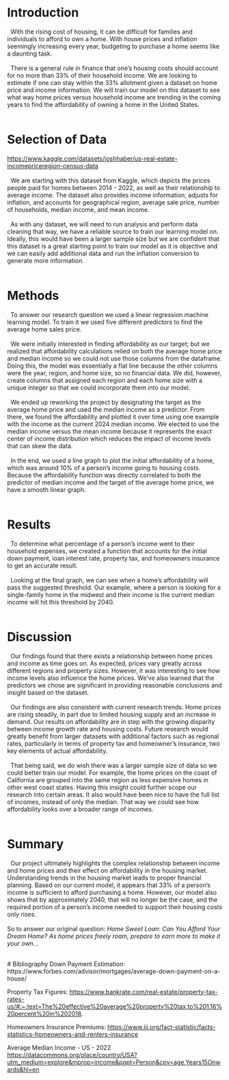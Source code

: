 # Introduction
&nbsp; With the rising cost of housing, it can be difficult for families and individuals to afford to own a home. With house prices and inflation seemingly increasing every year, budgeting to purchase a home seems like a daunting task.
<br>
<br>
&nbsp; There is a general rule in finance that one’s housing costs should account for no more than 33% of their household income. We are looking to estimate if one can stay within the 33% allotment given a dataset on home price and income information. We will train our model on this dataset to see what way home prices versus household income are trending in the coming years to find the affordability of owning a home in the United States.
<br>
<br>
# Selection of Data
https://www.kaggle.com/datasets/joshhaber/us-real-estate-incomepriceregion-census-data
<br>
<br>
&nbsp; We are starting with this dataset from Kaggle, which depicts the prices people paid for homes between 2014 - 2022, as well as their relationship to average income. The dataset also provides income information, adjusts for inflation, and accounts for geographical region, average sale price, number of households, median income, and mean income.
<br>
<br>
&nbsp; As with any dataset, we will need to run analysis and perform data cleaning that way, we have a reliable source to train our learning model on. Ideally, this would have been a larger sample size but we are confident that this dataset is a great starting point to train our model as it is objective and we can easily add additional data and run the inflation conversion to generate more information.
<br>
<br>
# Methods
&nbsp; To answer our research question we used a linear regression machine learning model. To train it we used five different predictors to find the average home sales price. 
<br>
<br>
&nbsp; We were initially interested in finding affordability as our target; but we realized that affordability calculations relied on both the average home price and median income so we could not use those columns from the dataframe. Doing this, the model was essentially a flat line because the other columns were the year, region, and home size, so no financial data. We did,  however, create columns that assigned each region and each home size with a unique integer so that we could incorporate them into our model.
<br>
<br>
&nbsp; We ended up reworking the project by designating the target as the average home price and used the median income as a predictor. From there, we found the affordability and plotted it over time using one example with the income as the current 2024 median income. We elected to use the median income versus the mean income because it represents the exact center of income distribution which reduces the impact of income levels that can skew the data.
<br>
<br>
&nbsp; In the end, we used a line graph to plot the initial affordability of a home, which was around 10% of a person’s income going to housing costs. Because the affordability function was directly correlated to both the predictor of median income and the target of the average home price, we have a smooth linear graph.
<br>
<br>
# Results
&nbsp; To determine what percentage of a person’s income went to their household expenses, we created a function that accounts for the initial down payment, loan interest rate, property tax, and homeowners insurance to get an accurate result.
<br>
<br>
&nbsp; Looking at the final graph, we can see when a home’s affordability will pass the suggested threshold. Our example, where a person is looking for a single-family home in the midwest and their income is the current median income will hit this threshold by 2040. 
<br>
<br>
# Discussion
&nbsp; Our findings found that there exists a relationship between home prices and income as time goes on. As expected, prices vary greatly across different regions and property sizes. However, it was interesting to see how income levels also influence the home prices. We’ve also learned that the predictors we chose are significant in providing reasonable conclusions and insight based on the dataset. 
<br>
<br>
&nbsp; Our findings are also consistent with current research trends. Home prices are rising steadily, in part due to limited housing supply and an increase in demand. Our results on affordability are in step with the growing disparity between income growth rate and housing costs. Future research would greatly benefit from larger datasets with additional factors such as regional rates, particularly in terms of property tax and homeowner’s insurance, two key elements of actual affordability.
<br>
<br>
&nbsp; That being said, we do wish there was a larger sample size of data so we could better train our model. For example, the home prices on the coast of California are grouped into the same region as less expensive homes in other west coast states. Having this insight could further scope our research into certain areas. It also would have been nice to have the full list of incomes, instead of only the median. That way we could see how affordability looks over a broader range of incomes.
<br>
<br>
# Summary
&nbsp; Our project ultimately highlights the complex relationship between income and home prices and their effect on affordability in the housing market. Understanding trends in the housing market leads to proper financial planning. Based on our current model, it appears that 33% of a person’s income is sufficient to afford purchasing a home. However, our model also shows that by approximately 2040, that will no longer be the case, and the required portion of a person’s income needed to support their housing costs only rises.
<br>
<br>
So to answer our original question:
<em>Home Sweet Loan: Can You Afford Your Dream Home?</em>
<em>As home prices freely roam, prepare to earn more to make it your own...</em>

<br>
# Bibliography
Down Payment Estimation: https://www.forbes.com/advisor/mortgages/average-down-payment-on-a-house/

Property Tax Figures:
https://www.bankrate.com/real-estate/property-tax-rates-us/#:~:text=The%20effective%20average%20property%20tax,to%201.16%20percent%20in%202018.

Homeowners Insurance Premiums:
https://www.iii.org/fact-statistic/facts-statistics-homeowners-and-renters-insurance

Average Median Income - US - 2022
https://datacommons.org/place/country/USA?utm_medium=explore&mprop=income&popt=Person&cpv=age,Years15Onwards&hl=en

